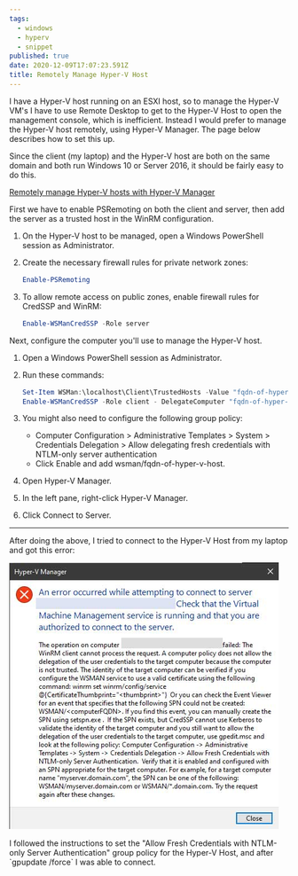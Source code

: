 ```yaml
---
tags:
  - windows
  - hyperv
  - snippet
published: true
date: 2020-12-09T17:07:23.591Z
title: Remotely Manage Hyper-V Host
---
```


I have a Hyper-V host running on an ESXI host, so to manage the Hyper-V VM's I have to use Remote Desktop to get to the Hyper-V Host to open the management console, which is inefficient. Instead I would prefer to manage the Hyper-V host remotely, using Hyper-V Manager. The page below describes how to set this up.

Since the client (my laptop) and the Hyper-V host are both on the same domain and both run Windows 10 or Server 2016, it should be fairly easy to do this.

[Remotely manage Hyper-V hosts with Hyper-V Manager](https://docs.microsoft.com/en-us/windows-server/virtualization/hyper-v/manage/remotely-manage-hyper-v-hosts)

First we have to enable PSRemoting on both the client and server, then add the server as a trusted host in the WinRM configuration.

1. On the Hyper-V host to be managed, open a Windows PowerShell session as Administrator.
2. Create the necessary firewall rules for private network zones:

   ```powershell
   Enable-PSRemoting
   ```

3. To allow remote access on public zones, enable firewall rules for CredSSP and WinRM:

   ```powershell
   Enable-WSManCredSSP -Role server
   ```

Next, configure the computer you'll use to manage the Hyper-V host.

1. Open a Windows PowerShell session as Administrator.
2. Run these commands:

   ```powershell
   Set-Item WSMan:\localhost\Client\TrustedHosts -Value "fqdn-of-hyper-v-host"
   Enable-WSManCredSSP -Role client - DelegateComputer "fqdn-of-hyper-v-host"
   ```

3. You might also need to configure the following group policy:

   - Computer Configuration > Administrative Templates > System > Credentials Delegation > Allow delegating fresh credentials with NTLM-only server authentication
   - Click Enable and add wsman/fqdn-of-hyper-v-host.

4. Open Hyper-V Manager.
5. In the left pane, right-click Hyper-V Manager.
6. Click Connect to Server.

---

After doing the above, I tried to connect to the Hyper-V Host from my laptop and got this error:

![WSMan Connection Error](./wsman-error.jpg "WSMan Connection Error")

I followed the instructions to set the "Allow Fresh Credentials with NTLM-only Server Authentication" group policy for the Hyper-V Host, and after \`gpupdate /force\` I was able to connect.
